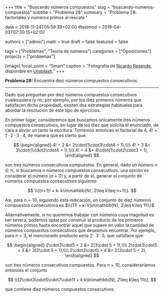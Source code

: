 +++
title = "Buscando números compuestos"
slug  = "buscando-numeros-compuestos"
subtitle = "Problema 28"
summary  = "Problema 28: factoriales y números primos al rescate."

date     = 2018-11-24T05:59:39+02:00
#lastmod = 2019-04-03T07:30:15+02:00

authors  = ["admin"]
math     = true
draft    = false
featured = false

tags       = ["Problemas", "Teoría de números"]
categories = ["Oposiciones"]
projects   = ["problemas"]

[image]
  focal_point = "Smart"
  caption     = "Fotografía de [Ricardo Resende](https://unsplash.com/@rresenden), disponible en [Unsplash](https://unsplash.com/photos/Vq3B58_XgjQ)."
+++

**Problema 28:** Encuentra diez números compuestos consecutivos.

***

Dado que preguntan por diez números compuestos consecutivos cualesquiera (y no, por ejemplo, por los diez primeros números que satisfacen dicha propiedad), existen dos estrategias habituales para abordar la resolución de este tipo de ejercicios.

En primer lugar, consideremos que buscamos únicamente tres números compuestos consecutivos, en lugar de los diez que solicita el enunciado, de cara a aliviar un tanto la escritura. Tomemos entonces el factorial de $4$, $4! = 1\cdot2\cdot3\cdot4$, de manera que es cierto que:

$$
\begin{aligned}
4! + 2 &= 2\cdot(1\cdot3\cdot4 + 1),\\\\ 4! + 3 &= 3\cdot(1\cdot2\cdot4 + 1),\\\\ 4! + 4 &= 4\cdot(1\cdot2\cdot3 + 1),
\end{aligned}
$$

son tres números consecutivos compuestos. En general, dado un número $n\in\mathbb{N}$, si buscamos $n$ números compuestos consecutivos, una opción es considerar el número $(n+1)!$ y, a partir de él, generar el conjunto de números compuestos consecutivos siguiente: 

$$
\\{(n+1)! + k: k\in\mathbb{N}, 2\leq k\leq n+1\\}.
$$ 

Así, para $n=10$, siguiendo esta indicación, un conjunto de diez números compuestos consecutivos es $\\{11! + k: k\in\mathbb{N}, 2\leq k\leq 11\\}$.

Alternativamente, si no queremos trabajar con números cuya magnitud es tan severa, podemos optar por construir el producto de los primeros números primos hasta encontrar aquel que supere en valor la cantidad de números compuestos consecutivos que deseamos encontrar. Por ejemplo, para $n=3$, el mencionado producto sería $2\cdot3\cdot5$, que satisface que:

$$
\begin{aligned}
2\cdot3\cdot5 + 2 &= 2(3\cdot 5 + 1),\\\\ 2\cdot3\cdot5 + 3 &= 3(2\cdot 5 + 1),\\\\ 2\cdot3\cdot5 + 4 &= 2(3\cdot 5 + 2),
\end{aligned}
$$

son tres números consecutivos compuestos. Para $n=10$, consideraríamos entonces el conjunto 

$$
\\{2\cdot3\cdot5\cdot7\cdot11 + k:k\in\mathbb{N}, 2\leq k\leq 11\\},
$$ 

que contiene diez números compuestos consecutivos.
